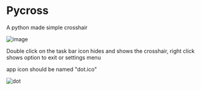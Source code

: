 # Pycross
A python made simple crosshair

![image](https://github.com/user-attachments/assets/910e99ea-e103-4c30-88b1-08b93ccc0e9c)


Double click on the task bar icon hides and shows the crosshair, right click shows option to exit or settings menu



app icon should be named "dot.ico" 

![dot](https://github.com/user-attachments/assets/fbb7cbe7-5caa-4de3-b0f7-4d4f0fb3a68e)
